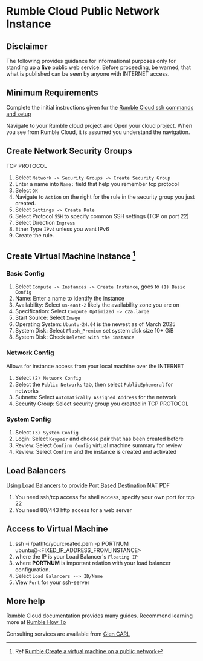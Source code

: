 # Rumble Cloud Public Network Instance

## Disclaimer

The following provides guidance for informational purposes only for standing
up a **live** public web service. Before proceeding, be warned, that what
is published can be seen by anyone with INTERNET access.

## Minimum Requirements

Complete the initial instructions given for the
[Rumble Cloud ssh commands and setup](./sshkeyspem.md)

Navigate to your Rumble cloud project and Open your cloud project. When you see from Rumble Cloud, it is assumed
you understand the navigation.

## Create Network Security Groups

TCP PROTOCOL

1. Select `Network -> Security Groups -> Create Security Group`
2. Enter a name into `Name:` field that help you remember tcp protocol
3. Select `OK`
4. Navigate to `Action` on the right for the rule in the security group you just created.
5. Select `Settings -> Create Rule`
6. Select Protocol `SSH` to specify common SSH settings (TCP on port 22)
7. Select Direction `Ingress`
8. Ether Type `IPv4` unless you want IPv6
9. Create the rule.

## Create Virtual Machine Instance [^1]

### Basic Config

1. Select `Compute -> Instances -> Create Instance`, goes to `(1) Basic Config`
2. Name: Enter a name to identify the instance
3. Availability: Select `us-east-2` likely the availability zone you are on
4. Specification: Select `Compute Optimized -> c2a.large`
5. Start Source: Select `Image`
6. Operating System: `Ubuntu-24.04` is the newest as of March 2025
7. System Disk: Select `Flash_Premium` set system disk size 10+ GiB
8. System Disk: Check `Deleted with the instance`

### Network Config

Allows for instance access from your local machine over the INTERNET

1. Select `(2) Network Config`
2. Select the `Public Networks` tab, then select `PublicEphemeral` for networks
3. Subnets: Select `Automatically Assigned Address` for the network
4. Security Group: Select security group you created in TCP PROTOCOL

### System Config

1. Select `(3) System Config`
2. Login: Select  `Keypair` and choose pair that has been created before
3. Review: Select `Confirm Config` virtual machine summary for review
4. Review: Select `Confirm` and the instance is created and activated

## Load Balancers

[Using Load Balancers to provide Port Based Destination NAT](./lbport.pdf) PDF

1. You need ssh/tcp access for shell access, specify your own port for tcp 22
2. You need 80/443 http access for a web server

## Access to Virtual Machine

1. ssh -i /pathto/yourcreated.pem -p PORTNUM ubuntu@<FIXED_IP_ADDRESS_FROM_INSTANCE>
2. where the IP is your Load Balancer's `Floating IP`
3. where **PORTNUM** is important relation with your load balancer configuration.
4. Select `Load Balancers --> ID/Name`
5. View `Port` for your ssh-server

## More help

Rumble Cloud documentation provides many guides. Recommend learning more at
[Rumble How To](https://docs.rumble.cloud/how_to/index.html)

Consulting services are available from [Glen CARL](http://www.buonvia.com/mobile/BVabout/)

[^1]: Ref [Rumble Create a virtual machine on a public network](
https://docs.rumble.cloud/how_to/compute/create_a_vm_on_a_public_network.html)
